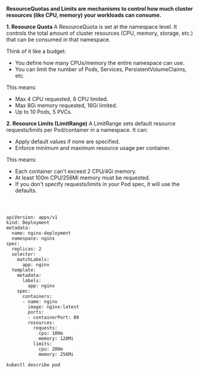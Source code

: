 **ResourceQuotas and Limits are mechanisms to control how much cluster resources (like CPU, memory) your workloads can consume.**

**1. Resource Quota**
A ResourceQuota is set at the namespace level. It controls the total amount of cluster resources (CPU, memory, storage, etc.) that can be consumed in that namespace.

Think of it like a budget:
- You define how many CPUs/memory the entire namespace can use.
- You can limit the number of Pods, Services, PersistentVolumeClaims, etc.

This means:
- Max 4 CPU requested, 8 CPU limited.
- Max 8Gi memory requested, 16Gi limited.
- Up to 10 Pods, 5 PVCs.

**2. Resource Limits (LimitRange)**
A LimitRange sets default resource requests/limits per Pod/container in a namespace. It can:
- Apply default values if none are specified.
- Enforce minimum and maximum resource usage per container.

This means:
- Each container can't exceed 2 CPU/4Gi memory.
- At least 100m CPU/256Mi memory must be requested.
- If you don't specify requests/limits in your Pod spec, it will use the defaults.

<pre><code>


apiVersion: apps/v1
kind: Deployment
metadata:
  name: nginx-deployment
  namespace: nginx
spec:
  replicas: 2
  selector:
    matchLabels:
      app: nginx
  template:
    metadata:
      labels:
        app: nginx
    spec:
      containers:
      - name: nginx
        image: nginx:latest
        ports:
        - containerPort: 80
        resources:
          requests:
            cpu: 100m
            memory: 128Mi
          limits:
            cpu: 200m
            memory: 256Mi   
</code></pre>

<pre><code>kubectl describe pod <pod-name></code></pre> 
